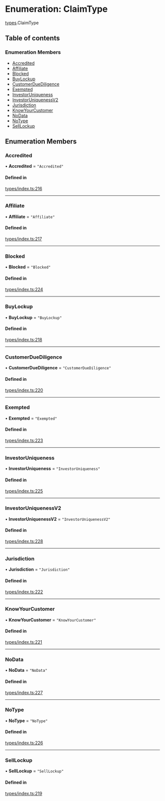 # Enumeration: ClaimType

[types](../wiki/types).ClaimType

## Table of contents

### Enumeration Members

- [Accredited](../wiki/types.ClaimType#accredited)
- [Affiliate](../wiki/types.ClaimType#affiliate)
- [Blocked](../wiki/types.ClaimType#blocked)
- [BuyLockup](../wiki/types.ClaimType#buylockup)
- [CustomerDueDiligence](../wiki/types.ClaimType#customerduediligence)
- [Exempted](../wiki/types.ClaimType#exempted)
- [InvestorUniqueness](../wiki/types.ClaimType#investoruniqueness)
- [InvestorUniquenessV2](../wiki/types.ClaimType#investoruniquenessv2)
- [Jurisdiction](../wiki/types.ClaimType#jurisdiction)
- [KnowYourCustomer](../wiki/types.ClaimType#knowyourcustomer)
- [NoData](../wiki/types.ClaimType#nodata)
- [NoType](../wiki/types.ClaimType#notype)
- [SellLockup](../wiki/types.ClaimType#selllockup)

## Enumeration Members

### Accredited

• **Accredited** = ``"Accredited"``

#### Defined in

[types/index.ts:216](https://github.com/PolymathNetwork/polymesh-sdk/blob/c37bc05d/src/types/index.ts#L216)

___

### Affiliate

• **Affiliate** = ``"Affiliate"``

#### Defined in

[types/index.ts:217](https://github.com/PolymathNetwork/polymesh-sdk/blob/c37bc05d/src/types/index.ts#L217)

___

### Blocked

• **Blocked** = ``"Blocked"``

#### Defined in

[types/index.ts:224](https://github.com/PolymathNetwork/polymesh-sdk/blob/c37bc05d/src/types/index.ts#L224)

___

### BuyLockup

• **BuyLockup** = ``"BuyLockup"``

#### Defined in

[types/index.ts:218](https://github.com/PolymathNetwork/polymesh-sdk/blob/c37bc05d/src/types/index.ts#L218)

___

### CustomerDueDiligence

• **CustomerDueDiligence** = ``"CustomerDueDiligence"``

#### Defined in

[types/index.ts:220](https://github.com/PolymathNetwork/polymesh-sdk/blob/c37bc05d/src/types/index.ts#L220)

___

### Exempted

• **Exempted** = ``"Exempted"``

#### Defined in

[types/index.ts:223](https://github.com/PolymathNetwork/polymesh-sdk/blob/c37bc05d/src/types/index.ts#L223)

___

### InvestorUniqueness

• **InvestorUniqueness** = ``"InvestorUniqueness"``

#### Defined in

[types/index.ts:225](https://github.com/PolymathNetwork/polymesh-sdk/blob/c37bc05d/src/types/index.ts#L225)

___

### InvestorUniquenessV2

• **InvestorUniquenessV2** = ``"InvestorUniquenessV2"``

#### Defined in

[types/index.ts:228](https://github.com/PolymathNetwork/polymesh-sdk/blob/c37bc05d/src/types/index.ts#L228)

___

### Jurisdiction

• **Jurisdiction** = ``"Jurisdiction"``

#### Defined in

[types/index.ts:222](https://github.com/PolymathNetwork/polymesh-sdk/blob/c37bc05d/src/types/index.ts#L222)

___

### KnowYourCustomer

• **KnowYourCustomer** = ``"KnowYourCustomer"``

#### Defined in

[types/index.ts:221](https://github.com/PolymathNetwork/polymesh-sdk/blob/c37bc05d/src/types/index.ts#L221)

___

### NoData

• **NoData** = ``"NoData"``

#### Defined in

[types/index.ts:227](https://github.com/PolymathNetwork/polymesh-sdk/blob/c37bc05d/src/types/index.ts#L227)

___

### NoType

• **NoType** = ``"NoType"``

#### Defined in

[types/index.ts:226](https://github.com/PolymathNetwork/polymesh-sdk/blob/c37bc05d/src/types/index.ts#L226)

___

### SellLockup

• **SellLockup** = ``"SellLockup"``

#### Defined in

[types/index.ts:219](https://github.com/PolymathNetwork/polymesh-sdk/blob/c37bc05d/src/types/index.ts#L219)
